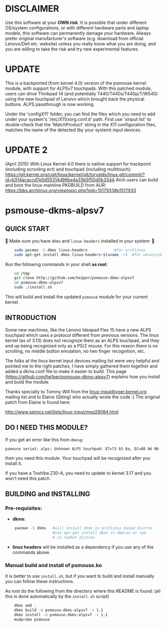 DISCLAIMER
==========
Use this software at your **OWN risk**.
It is possible that under different OS/system configurations, or with different
hardware parts and laptop models, this software can permanently damage your hardware.
Always prefer original manufacturer's software (e.g. download from official 
Lenovo/Dell etc. website) unless you really know what you are doing, and you are 
willing to take the risk and try new experimental features.

UPDATE
=======
This is a backported (from kernel 4.0) version of the psmouse kernel module, with support for ALPSv7 touchpads.
With this patched module, users can drive Thinkpad 14 (and potentially T440/T440s/T440p/T/W540) using the new touchpad of 
Lenovo which brought back the physical buttons.
ALPS passthrough is now working. 

Under the 'configX11' folder, you can find the files which you need to add under your
system's '/etc/X11/xorg.conf.d'  path. First use 'xinput list' to double-check that the 
'MatchProduct' string in the X11 configuration files, matches the name of the detected 
(by your system) input devices.

UPDATE 2
========
(April 2015)
With Linux Kernel 4.0 there is naitive support for trackpoint (including scrooling ect) and touchpad (including multitouch): https://git.kernel.org/cgit/linux/kernel/git/torvalds/linux.git/commit/?id=b314acaccd7e0d55314d96be4a33b5f50d0b3344
Arch users can build and boot the linux-mainline PKGBUILD from AUR: https://bbs.archlinux.org/viewtopic.php?pid=1517933#p1517933


psmouse-dkms-alpsv7
===================

QUICK START
-----------
:loudspeaker: Make sure you have `dkms` and `linux-headers` installed in your system: :loudspeaker:
```sh
    sudo pacman -S dkms linux-headers            #for archlinux
    sudo apt-get install dkms linux-headers-$(uname -r)  #for ubuntu/debian
```

Run the following commands in your shell **__as root__**:
```sh
    cd /tmp
    git clone http://github.com/he1per/psmouse-dkms-alpsv7
    cd psmouse-dkms-alpsv7
    sudo ./install.sh
```

This will build and install the updated `psmouse` module for your current kernel.


INTRODUCTION
------------

Some new machines, like the Lenovo Ideapad Flex 15 have a new ALPS touchpad
which uses a protocol different from previous versions. The linux kernel (as of
3.13) does not recognize them as an ALPS touchpad, and they end up being
recognized only as a PS/2 mouse. For this reason there is no scrolling, no
middle button emulation, no two finger recognition, etc.

The folks at the linux kernel input devices mailing list were very helpful and
pointed me to the right patches, I have simply gathered them together and added
a dkms.conf file to make it easier to build. This page
(https://github.com/he1per/psmouse-dkms-alpsv7) explains how you install
and build the module.

Thanks specially to Tommy Will from the linux-input@vger.kernel.org mailing list
and to Elaine (Qiting) who actually wrote the code :) The original patch from 
Elaine is found here:

http://www.spinics.net/lists/linux-input/msg29084.html

DO I NEED THIS MODULE?
----------------------

If you get an error like this from `dmesg`:
```
psmouse serio1: alps: Unknown ALPS touchpad: E7=73 03 0a, EC=88 b6 06
```

then you need this module. Your touchpad will be recognized after you install it.

If you have a Toshiba Z30-A, you need to update to kernel 3.17  and you won't
need this patch.


BUILDING and INSTALLING
-----------------------

### Pre-requisites:

* __dkms__:  
    ```bash
     pacman -S dkms   #will install dkms in archlinux based distros
                      #use apt-get install dkms in debian or rpm 
                      # in redhat distros
    ```

* __linux headers__       will be installed as a dependency if you use any
  of the commands above.


### Manual build and install of psmouse.ko

It is better to use `install.sh`, but if you want to build and install
manually you can follow these instructions.

As root do the following from the directory where this README is found:
(all this is done automatically by the `install.sh` script)

```bash
    dkms add .  
    dkms build -m psmouse-dkms-alpsv7 -v 1.1  
    dkms install -m psmouse-dkms-alpsv7 -v 1.1  
    modprobe psmouse
```
